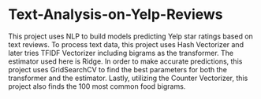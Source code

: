 # Text-Analysis-on-Yelp-Reviews
This project uses NLP to build models predicting Yelp star ratings based on text reviews. To process text data, this project uses Hash Vectorizer and later tries TFIDF Vectorizer including bigrams as the transformer. The estimator used here is Ridge. In order to make accurate predictions, this project uses GridSearchCV to find the best parameters for both the transformer and the estimator. Lastly, utilizing the Counter Vectorizer, this project also finds the 100 most common food bigrams.
